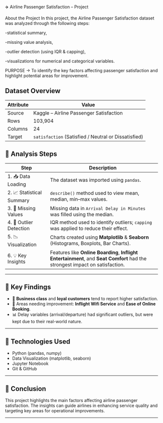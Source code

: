 ✈️ Airline Passenger Satisfaction – Project

About the Project
In this project, the Airline Passenger Satisfaction dataset was analyzed through the following steps:

-statistical summary,

-missing value analysis,

-outlier detection (using IQR & capping),

-visualizations for numerical and categorical variables.

PURPOSE → To identify the key factors affecting passenger satisfaction and highlight potential areas for improvement.

## Dataset Overview

| Attribute | Value |
|-----------|-------|
| Source    | Kaggle – Airline Passenger Satisfaction |
| Rows      | 103,904 |
| Columns   | 24 |
| Target    | `satisfaction` (Satisfied / Neutral or Dissatisfied) |


## 🔎 Analysis Steps

| Step | Description |
|------|-------------|
| 1. 📥 Data Loading | The dataset was imported using `pandas`. |
| 2. 📈 Statistical Summary | `describe()` method used to view mean, median, min–max values. |
| 3. 🔧 Missing Values | Missing data in `Arrival Delay in Minutes` was filled using the median. |
| 4. 🚨 Outlier Detection | IQR method used to identify outliers; `capping` was applied to reduce their effect. |
| 5. 📉 Visualization | Charts created using **Matplotlib** & **Seaborn** (Histograms, Boxplots, Bar Charts). |
| 6. 💡 Key Insights | Features like **Online Boarding**, **Inflight Entertainment**, and **Seat Comfort** had the strongest impact on satisfaction. |

---

## 📌 Key Findings

- 💺 **Business class** and **loyal customers** tend to report higher satisfaction.
- 📶 Areas needing improvement: **Inflight Wifi Service** and **Ease of Online Booking**.
- 📊 Delay variables (arrival/departure) had significant outliers, but were kept due to their real-world nature.

---

## 🧰 Technologies Used

- Python (pandas, numpy)
- Data Visualization (matplotlib, seaborn)
- Jupyter Notebook
- Git & GitHub

---

## 🎯 Conclusion

This project highlights the main factors affecting airline passenger satisfaction. The insights can guide airlines in enhancing service quality and targeting key areas for operational improvements.

---



